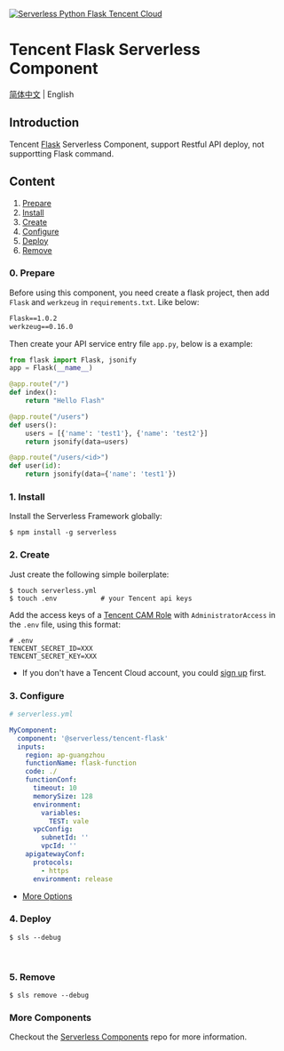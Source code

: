 [![Serverless Python Flask Tencent Cloud](https://img.serverlesscloud.cn/20191226/1577347052683-flask_%E9%95%BF.png)](http://serverless.com)

# Tencent Flask Serverless Component

[简体中文](https://github.com/serverless-components/tencent-flask/blob/master/README.md) | English

## Introduction

Tencent [Flask](https://github.com/pallets/flask) Serverless Component, support Restful API deploy, not supportting Flask command.

## Content

1. [Prepare](#0-prepare)
1. [Install](#1-install)
1. [Create](#2-create)
1. [Configure](#3-configure)
1. [Deploy](#4-deploy)
1. [Remove](#5-Remove)

### 0. Prepare

Before using this component, you need create a flask project, then add `Flask` and `werkzeug` in `requirements.txt`. Like below:

```txt
Flask==1.0.2
werkzeug==0.16.0
```

Then create your API service entry file `app.py`, below is a example:

```python
from flask import Flask, jsonify
app = Flask(__name__)

@app.route("/")
def index():
    return "Hello Flash"

@app.route("/users")
def users():
    users = [{'name': 'test1'}, {'name': 'test2'}]
    return jsonify(data=users)

@app.route("/users/<id>")
def user(id):
    return jsonify(data={'name': 'test1'})
```

### 1. Install

Install the Serverless Framework globally:

```shell
$ npm install -g serverless
```

### 2. Create

Just create the following simple boilerplate:

```shell
$ touch serverless.yml
$ touch .env           # your Tencent api keys
```

Add the access keys of a [Tencent CAM Role](https://console.cloud.tencent.com/cam/capi) with `AdministratorAccess` in the `.env` file, using this format:

```
# .env
TENCENT_SECRET_ID=XXX
TENCENT_SECRET_KEY=XXX
```

- If you don't have a Tencent Cloud account, you could [sign up](https://intl.cloud.tencent.com/register) first.

### 3. Configure

```yml
# serverless.yml

MyComponent:
  component: '@serverless/tencent-flask'
  inputs:
    region: ap-guangzhou
    functionName: flask-function
    code: ./
    functionConf:
      timeout: 10
      memorySize: 128
      environment:
        variables:
          TEST: vale
      vpcConfig:
        subnetId: ''
        vpcId: ''
    apigatewayConf:
      protocols:
        - https
      environment: release
```

- [More Options](https://github.com/serverless-components/tencent-flask/blob/master/docs/configure.md)

### 4. Deploy

```shell
$ sls --debug
```

&nbsp;

### 5. Remove

```shell
$ sls remove --debug
```

### More Components

Checkout the [Serverless Components](https://github.com/serverless/components) repo for more information.
